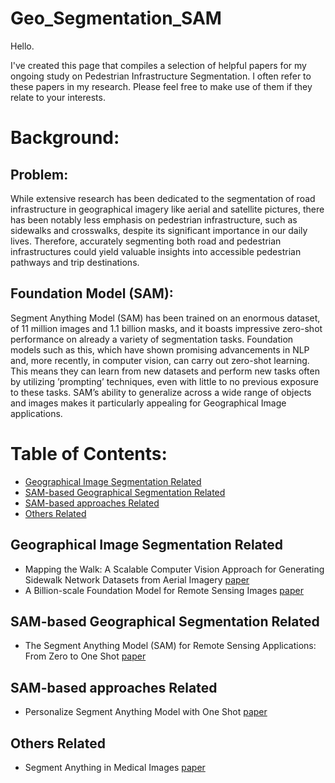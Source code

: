 # Geo_Segmentation_SAM
Hello.

I've created this page that compiles a selection of helpful papers for my ongoing study on Pedestrian Infrastructure Segmentation. I often refer to these papers in my research. Please feel free to make use of them if they relate to your interests.

# Background:

## Problem:
While extensive research has been dedicated to the segmentation of road infrastructure in geographical imagery like aerial and satellite pictures, there has been notably less emphasis on pedestrian infrastructure, such as sidewalks and crosswalks, despite its significant importance in our daily lives.
Therefore, accurately segmenting both road and pedestrian infrastructures could yield valuable insights into accessible pedestrian pathways and trip destinations.

## Foundation Model (SAM):
Segment Anything Model (SAM) has been trained on an enormous dataset, of 11 million images and 1.1 billion masks, and it boasts impressive zero-shot performance on already a variety of segmentation tasks.
Foundation models such as this, which have shown promising advancements in NLP and, more recently, in computer vision, can carry out zero-shot learning. This means they can learn from new datasets and perform new tasks often by utilizing ’prompting’ techniques, even with little to no previous exposure to these tasks.
SAM’s ability to generalize across a wide range of objects and images makes it particularly appealing for Geographical Image applications.

# Table of Contents:
* <a href="#Geo">Geographical Image Segmentation Related</a>
* <a href="#SAMGeo">SAM-based Geographical Segmentation Related</a>
* <a href="#SAM">SAM-based approaches Related</a>
* <a href="#Others">Others Related</a>

## <div id="#Geo">Geographical Image Segmentation Related </div>
* Mapping the Walk: A Scalable Computer Vision Approach for Generating Sidewalk Network Datasets from Aerial Imagery <a href="https://papers.ssrn.com/sol3/papers.cfm?abstract_id=4086624">paper</a>
* A Billion-scale Foundation Model for Remote Sensing Images <a href="https://arxiv.org/abs/2304.05215">paper</a>
## <div id="#SAMGeo">SAM-based Geographical Segmentation Related </div>
* The Segment Anything Model (SAM) for Remote Sensing Applications: From Zero to One Shot <a href="https://arxiv.org/abs/2306.16623">paper</a>
## <div id="#SAM">SAM-based approaches Related </div>
* Personalize Segment Anything Model with One Shot <a href="https://arxiv.org/abs/2305.03048">paper</a>
## <div id="#Others">Others Related</div>
* Segment Anything in Medical Images <a href="https://arxiv.org/abs/2304.12306">paper</a>

